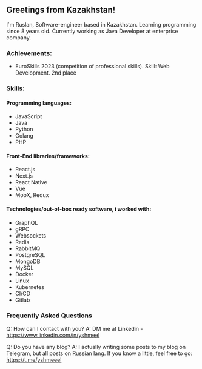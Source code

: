 ## Greetings from Kazakhstan!

I`m Ruslan, Software-engineer based in Kazakhstan. Learning programming since 8 years old. Currently working as Java Developer at enterprise company.

### Achievements:

- EuroSkills 2023 (competition of professional skills). Skill: Web Development. 2nd place

### Skills:

#### Programming languages:

- JavaScript
- Java
- Python
- Golang
- PHP

#### Front-End libraries/frameworks:

- React.js
- Next.js
- React Native
- Vue
- MobX, Redux

#### Technologies/out-of-box ready software, i worked with:

- GraphQL
- gRPC
- Websockets
- Redis
- RabbitMQ
- PostgreSQL
- MongoDB
- MySQL
- Docker
- Linux
- Kubernetes
- CI/CD
- Gitlab

### Frequently Asked Questions

Q: How can I contact with you?
A: DM me at Linkedin - https://www.linkedin.com/in/yshmeel

Q: Do you have any blog?
A: I actually writing some posts to my blog on Telegram, but all posts on Russian lang. If you know a little, feel free to go: https://t.me/yshmeeel

